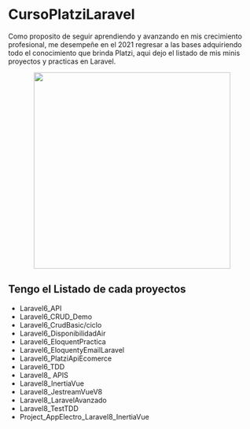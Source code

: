 # CursoPlatziLaravel
Como proposito de seguir aprendiendo y avanzando en mis crecimiento profesional, me desempeñe en el 2021 regresar a las bases
adquiriendo todo el conocimiento que brinda Platzi, aqui dejo el listado de mis minis proyectos y practicas en Laravel. 


<p align="center"><a href="https://laravel.com" target="_blank"><img src="https://raw.githubusercontent.com/laravel/art/master/logo-lockup/5%20SVG/2%20CMYK/1%20Full%20Color/laravel-logolockup-cmyk-red.svg" width="400"></a></p>

## Tengo el Listado de cada proyectos

- Laravel6_API
- Laravel6_CRUD_Demo
- Laravel6_CrudBasic/ciclo
- Laravel6_DisponibilidadAir
- Laravel6_EloquentPractica
- Laravel6_EloquentyEmailLaravel
- Laravel6_PlatziApiEcomerce
- Laravel6_TDD
- Laravel8_ APIS
- Laravel8_InertiaVue
- Laravel8_JestreamVueV8
- Laravel8_LaravelAvanzado
- Laravel8_TestTDD
- Project_AppElectro_Laravel8_InertiaVue

